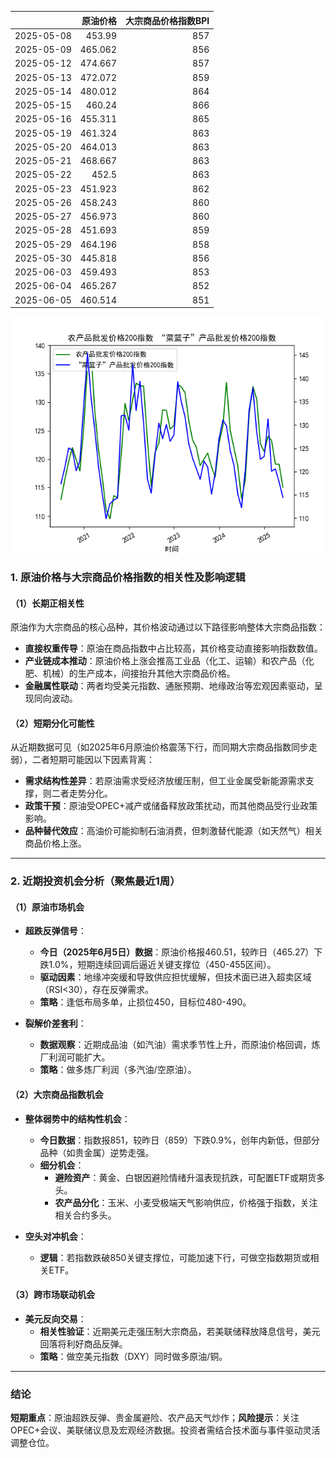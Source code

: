|            |   原油价格 |   大宗商品价格指数BPI |
|:-----------|-----------:|----------------------:|
| 2025-05-08 |    453.99  |                   857 |
| 2025-05-09 |    465.062 |                   856 |
| 2025-05-12 |    474.667 |                   857 |
| 2025-05-13 |    472.072 |                   859 |
| 2025-05-14 |    480.012 |                   864 |
| 2025-05-15 |    460.24  |                   866 |
| 2025-05-16 |    455.311 |                   865 |
| 2025-05-19 |    461.324 |                   863 |
| 2025-05-20 |    464.013 |                   863 |
| 2025-05-21 |    468.667 |                   863 |
| 2025-05-22 |    452.5   |                   863 |
| 2025-05-23 |    451.923 |                   862 |
| 2025-05-26 |    458.243 |                   860 |
| 2025-05-27 |    456.973 |                   860 |
| 2025-05-28 |    451.693 |                   859 |
| 2025-05-29 |    464.196 |                   858 |
| 2025-05-30 |    445.818 |                   856 |
| 2025-06-03 |    459.493 |                   853 |
| 2025-06-04 |    465.267 |                   852 |
| 2025-06-05 |    460.514 |                   851 |

![图](MSCI_copper.png)



### 1. 原油价格与大宗商品价格指数的相关性及影响逻辑

#### （1）长期正相关性
原油作为大宗商品的核心品种，其价格波动通过以下路径影响整体大宗商品指数：
- **直接权重传导**：原油在商品指数中占比较高，其价格变动直接影响指数数值。
- **产业链成本推动**：原油价格上涨会推高工业品（化工、运输）和农产品（化肥、机械）的生产成本，间接抬升其他大宗商品价格。
- **金融属性联动**：两者均受美元指数、通胀预期、地缘政治等宏观因素驱动，呈现同向波动。

#### （2）短期分化可能性
从近期数据可见（如2025年6月原油价格震荡下行，而同期大宗商品指数同步走弱），二者短期可能因以下因素背离：
- **需求结构性差异**：若原油需求受经济放缓压制，但工业金属受新能源需求支撑，则二者走势分化。
- **政策干预**：原油受OPEC+减产或储备释放政策扰动，而其他商品受行业政策影响。
- **品种替代效应**：高油价可能抑制石油消费，但刺激替代能源（如天然气）相关商品价格上涨。

---

### 2. 近期投资机会分析（聚焦最近1周）

#### （1）原油市场机会
- **超跌反弹信号**：  
  - **今日（2025年6月5日）数据**：原油价格报460.51，较昨日（465.27）下跌1.0%，短期连续回调后逼近关键支撑位（450-455区间）。  
  - **驱动因素**：地缘冲突缓和导致供应担忧缓解，但技术面已进入超卖区域（RSI<30），存在反弹需求。  
  - **策略**：逢低布局多单，止损位450，目标位480-490。

- **裂解价差套利**：  
  - **数据观察**：近期成品油（如汽油）需求季节性上升，而原油价格回调，炼厂利润可能扩大。  
  - **策略**：做多炼厂利润（多汽油/空原油）。

#### （2）大宗商品指数机会
- **整体弱势中的结构性机会**：  
  - **今日数据**：指数报851，较昨日（859）下跌0.9%，创年内新低，但部分品种（如贵金属）逆势走强。  
  - **细分机会**：  
    - **避险资产**：黄金、白银因避险情绪升温表现抗跌，可配置ETF或期货多头。  
    - **农产品分化**：玉米、小麦受极端天气影响供应，价格强于指数，关注相关合约多头。

- **空头对冲机会**：  
  - **逻辑**：若指数跌破850关键支撑位，可能加速下行，可做空指数期货或相关ETF。

#### （3）跨市场联动机会
- **美元反向交易**：  
  - **相关性验证**：近期美元走强压制大宗商品，若美联储释放降息信号，美元回落将利好商品反弹。  
  - **策略**：做空美元指数（DXY）同时做多原油/铜。

---

### 结论
**短期重点**：原油超跌反弹、贵金属避险、农产品天气炒作；**风险提示**：关注OPEC+会议、美联储议息及宏观经济数据。投资者需结合技术面与事件驱动灵活调整仓位。